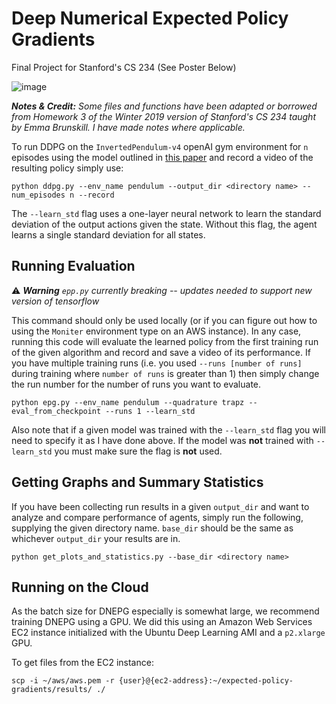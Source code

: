 # Deep Numerical Expected Policy Gradients

Final Project for Stanford's CS 234 (See Poster Below)

![image](./cs234_poster.jpg)

***Notes & Credit:*** *Some files and functions have been adapted or borrowed from Homework 3 of the Winter 2019 version of Stanford's CS 234 taught by Emma Brunskill. I have made notes where applicable.*

To run DDPG on the `InvertedPendulum-v4` openAI gym environment for `n` episodes using the model outlined in [this paper](https://arxiv.org/pdf/1802.09477.pdf) and record a video of the resulting policy simply use:

```
python ddpg.py --env_name pendulum --output_dir <directory name> --num_episodes n --record
```

The `--learn_std` flag uses a one-layer neural network to learn the standard deviation of the output actions given the state. Without this flag, the agent learns a single standard deviation for all states.


## Running Evaluation

⚠️ ***Warning*** *`epp.py` currently breaking -- updates needed to support new version of tensorflow* 

This command should only be used locally (or if you can figure out how to using the `Moniter` environment type on an AWS instance). In any case, running this code will evaluate the learned policy from the first training run of the given algorithm and record and save a video of its performance. If you have multiple training runs (i.e. you used `--runs [number of runs]` during training where `number of runs` is greater than 1) then simply change the run number for the number of runs you want to evaluate.

```
python epg.py --env_name pendulum --quadrature trapz --eval_from_checkpoint --runs 1 --learn_std
```

Also note that if a given model was trained with the `--learn_std` flag you will need to specify it as I have done above. If the model was **not** trained with `--learn_std` you must make sure the flag is **not** used.

## Getting Graphs and Summary Statistics

If you have been collecting run results in a given `output_dir` and want to analyze and compare performance of agents, simply run the following, supplying the given directory name. `base_dir` should be the same as whichever `output_dir` your results are in.

```
python get_plots_and_statistics.py --base_dir <directory name>
```

## Running on the Cloud

As the batch size for DNEPG especially is somewhat large, we recommend training DNEPG using a GPU. We did this using an Amazon Web Services EC2 instance initialized with the Ubuntu Deep Learning AMI and a `p2.xlarge` GPU.


To get files from the EC2 instance:
```
scp -i ~/aws/aws.pem -r {user}@{ec2-address}:~/expected-policy-gradients/results/ ./
```
